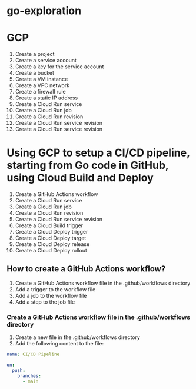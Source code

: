 # go-exploration

# GCP

1. Create a project
2. Create a service account
3. Create a key for the service account
4. Create a bucket
5. Create a VM instance
6. Create a VPC network
7. Create a firewall rule
8. Create a static IP address
9. Create a Cloud Run service
10. Create a Cloud Run job
11. Create a Cloud Run revision
12. Create a Cloud Run service revision
13. Create a Cloud Run service revision

# Using GCP to setup a CI/CD pipeline, starting from Go code in GitHub, using Cloud Build and Deploy
1. Create a GitHub Actions workflow
2. Create a Cloud Run service
3. Create a Cloud Run job
4. Create a Cloud Run revision
5. Create a Cloud Run service revision
6. Create a Cloud Build trigger
7. Create a Cloud Deploy trigger
8. Create a Cloud Deploy target
9. Create a Cloud Deploy release
10. Create a Cloud Deploy rollout

## How to create a GitHub Actions workflow?
1. Create a GitHub Actions workflow file in the .github/workflows directory
2. Add a trigger to the workflow file
3. Add a job to the workflow file
4. Add a step to the job file

### Create a GitHub Actions workflow file in the .github/workflows directory
1. Create a new file in the .github/workflows directory
2. Add the following content to the file:

```yaml
name: CI/CD Pipeline

on:
  push:
    branches:
      - main
```

